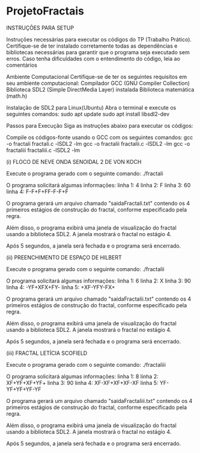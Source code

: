 # ProjetoFractais

INSTRUÇÕES PARA SETUP

Instruções necessárias para executar os códigos do TP (Trabalho Prático). Certifique-se de ter instalado
corretamente todas as dependências e bibliotecas necessárias para garantir
que o programa seja executado sem erros. Caso tenha dificuldades com o entendimento do código, leia ao
comentários

Ambiente Computacional
Certifique-se de ter os seguintes requisitos em seu ambiente computacional:
Compilador GCC (GNU Compiler Collection)
Biblioteca SDL2 (Simple DirectMedia Layer) instalada
Biblioteca matemática (math.h)

Instalação de SDL2 para Linux(Ubuntu)
Abra o terminal e execute os seguintes comandos:
sudo apt update
sudo apt install libsdl2-dev

Passos para Execução
Siga as instruções abaixo para executar os códigos:

Compile os códigos-fonte usando o GCC com os seguintes comandos:
gcc -o fractali fractali.c -lSDL2 -lm
gcc -o fractalii fractalii.c -lSDL2 -lm
gcc -o fractaliii fractaliii.c -lSDL2 -lm

(i) FLOCO DE NEVE ONDA SENOIDAL 2 DE VON KOCH

Execute o programa gerado com o seguinte comando:
./fractali

O programa solicitará algumas informações:
linha 1: 4
linha 2: F
linha 3: 60
linha 4: F-F+F+FF-F-F+F

O programa gerará um arquivo chamado "saidaFractali.txt" contendo os 4 primeiros estágios de construção
do fractal, conforme especificado pela regra.

Além disso, o programa exibirá uma janela de visualização do fractal usando a biblioteca SDL2. A janela
mostrará o fractal no estágio 4.

Após 5 segundos, a janela será fechada e o programa será encerrado.

(ii) PREENCHIMENTO DE ESPAÇO DE HILBERT

Execute o programa gerado com o seguinte comando:
./fractalii

O programa solicitará algumas informações:
linha 1: 6
linha 2: X
linha 3: 90
linha 4: -YF+XFX+FY-
linha 5: +XF-YFY-FX+

O programa gerará um arquivo chamado "saidaFractalii.txt" contendo os 4 primeiros estágios de construção
do fractal, conforme especificado pela regra.

Além disso, o programa exibirá uma janela de visualização do fractal usando a biblioteca SDL2. A janela
mostrará o fractal no estágio 4.

Após 5 segundos, a janela será fechada e o programa será encerrado.

(iii) FRACTAL LETÍCIA SCOFIELD

Execute o programa gerado com o seguinte comando:
./fractaliii

O programa solicitará algumas informações:
linha 1: 8
linha 2: XF+YF+XF+YF+
linha 3: 90
linha 4: XF-XF+XF+XF-XF
linha 5: YF-YF+YF+YF-YF

O programa gerará um arquivo chamado "saidaFractaliii.txt" contendo os 4 primeiros estágios de construção
do fractal, conforme especificado pela regra.

Além disso, o programa exibirá uma janela de visualização do fractal usando a biblioteca SDL2. A janela
mostrará o fractal no estágio 4.

Após 5 segundos, a janela será fechada e o programa será encerrado.
